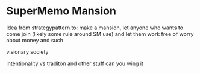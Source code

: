 # SuperMemo Mansion

Idea from strategypattern to: make a mansion, let anyone who wants to come join (likely some rule around SM use) and let them work free of worry about money and such

visionary society

intentionality vs traditon and other stuff
can you wing it